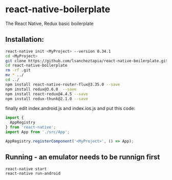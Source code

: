 # react-native-boilerplate
The React Native, Redux basic boilerplate 

## Installation:
```bash
react-native init <MyProject> --version 0.34.1
cd <MyProject>
git clone https://github.com/lsancheztapia/react-native-boilerplate.git
cd react-native-boilerplate
rm -rf .git
mv * ../
cd ../
npm install react-native-router-flux@3.35.0 --save
npm install redux@3.6.0  --save
npm install react-redux@4.4.5 --save
npm install redux-thunk@2.1.0 --save
```

finally edit index.android.js and index.ios.js and put this code:
```javascript
import {
  AppRegistry
} from 'react-native';
import App from './src/App';

AppRegistry.registerComponent('<MyProject>', () => App);
```

## Running - an emulator needs to be runnign first
```bash
react-native start
react-native run-android
```


